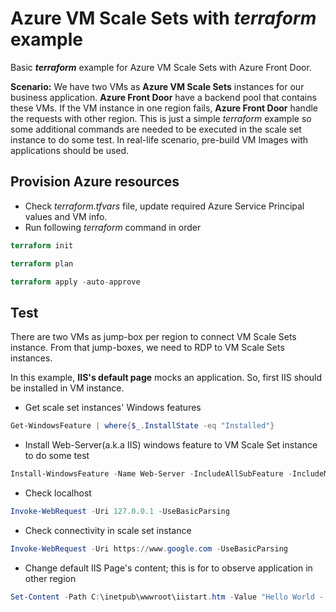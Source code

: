 # Azure VM Scale Sets with _terraform_ example

Basic **_terraform_** example for Azure VM Scale Sets with Azure Front Door.

**Scenario:** We have two VMs as **Azure VM Scale Sets** instances for our business application. **Azure Front Door** have a backend pool that contains these VMs. If the VM instance in one region fails, **Azure Front Door** handle the requests with other region. This is just a simple _terraform_ example so some additional commands are needed to be executed in the scale set instance to do some test. In real-life scenario, pre-build VM Images with applications should be used.

## Provision Azure resources

- Check _terraform.tfvars_ file, update required Azure Service Principal values and VM info.
- Run following _terraform_ command in order
```terraform
terraform init
```

```terraform
terraform plan
```

```terraform
terraform apply -auto-approve
```

## Test

There are two VMs as jump-box per region to connect VM Scale Sets instance. From that jump-boxes, we need to RDP to VM Scale Sets instances. 

In this example, **IIS's default page** mocks an application. So, first IIS should be installed in VM instance.

- Get scale set instances' Windows features
```powershell
Get-WindowsFeature | where{$_.InstallState -eq "Installed"}
```

- Install Web-Server(a.k.a IIS) windows feature to VM Scale Set instance to do some test
```powershell
Install-WindowsFeature -Name Web-Server -IncludeAllSubFeature -IncludeManagementTools
```

- Check localhost
```powershell
Invoke-WebRequest -Uri 127.0.0.1 -UseBasicParsing
```

- Check connectivity in scale set instance
```powershell
Invoke-WebRequest -Uri https://www.google.com -UseBasicParsing
```

- Change default IIS Page's content; this is for to observe application in other region
```powershell
Set-Content -Path C:\inetpub\wwwroot\iistart.htm -Value "Hello World - Region 01/02"
```


